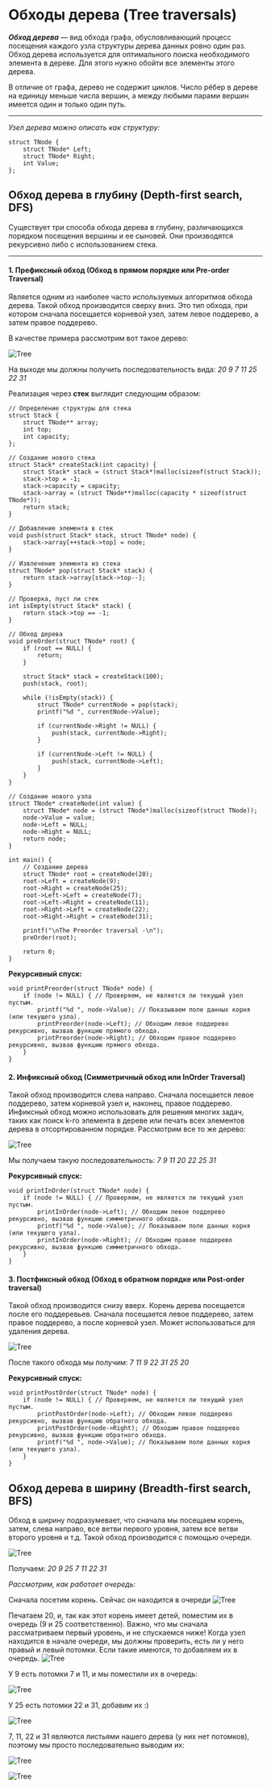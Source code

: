 # **Обходы дерева (Tree traversals)**

***Обход дерева*** — вид обхода графа, обусловливающий процесс посещения каждого узла структуры дерева данных ровно один раз.
Обход дерева используется для оптимального поиска необходимого элемента в дереве.
Для этого нужно обойти все элементы этого дерева. 

В отличие от графа, дерево не содержит циклов. Число рёбер в дереве на единицу меньше числа вершин, а между любыми парами вершин имеется один и только один путь.

____

*Узел дерева можно описать как структуру:*
```
struct TNode {
    struct TNode* Left;
    struct TNode* Right;
    int Value;
};
```
## **Обход дерева в глубину (Depth-first search, DFS)**

Существует три способа обхода дерева в глубину, различающихся порядком посещения вершины и ее сыновей. Они производятся рекурсивно либо с использованием стека.
____

#### **1. Префиксный обход (Обход в прямом порядке или Pre-order Traversal)**

Является одним из наиболее часто используемых алгоритмов обхода дерева. Такой обход производится сверху вниз. 
Это тип обхода, при котором сначала посещается корневой узел, затем левое поддерево, а затем правое поддерево.


В качестве примера рассмотрим вот такое дерево: 

![Tree](https://github.com/lyttiii/c-language-course/blob/main/algorithms/TreeTraversals/images/Дерево.png)

На выходе мы должны получить последовательность вида:  *20 9 7 11 25 22 31*

 
Реализация через **стек** выглядит следующим образом:
 
```
// Определение структуры для стека
struct Stack {
    struct TNode** array;
    int top;
    int capacity;
};
```
```
// Создание нового стека
struct Stack* createStack(int capacity) {
    struct Stack* stack = (struct Stack*)malloc(sizeof(struct Stack));
    stack->top = -1;
    stack->capacity = capacity;
    stack->array = (struct TNode**)malloc(capacity * sizeof(struct TNode*));
    return stack;
}
```
```
// Добавление элемента в стек
void push(struct Stack* stack, struct TNode* node) {
    stack->array[++stack->top] = node;
}
```
```
// Извлечение элемента из стека
struct TNode* pop(struct Stack* stack) {
    return stack->array[stack->top--];
}
```
```
// Проверка, пуст ли стек
int isEmpty(struct Stack* stack) {
    return stack->top == -1;
}
```
```
// Обход дерева
void preOrder(struct TNode* root) {
    if (root == NULL) {
        return;
    }

    struct Stack* stack = createStack(100);
    push(stack, root);

    while (!isEmpty(stack)) {
        struct TNode* currentNode = pop(stack);
        printf("%d ", currentNode->Value);

        if (currentNode->Right != NULL) {
            push(stack, currentNode->Right);
        }

        if (currentNode->Left != NULL) {
            push(stack, currentNode->Left);
        }
    }
}
```
```
// Создание нового узла
struct TNode* createNode(int value) {
    struct TNode* node = (struct TNode*)malloc(sizeof(struct TNode));
    node->Value = value;
    node->Left = NULL;
    node->Right = NULL;
    return node;
}
```
```
int main() {
    // Создание дерева
    struct TNode* root = createNode(20);
    root->Left = createNode(9);
    root->Right = createNode(25);
    root->Left->Left = createNode(7);
    root->Left->Right = createNode(11);
    root->Right->Left = createNode(22);
    root->Right->Right = createNode(31);

    printf("\nThe Preorder traversal -\n");
    preOrder(root);

    return 0;
}
```

**Рекурсивный спуск:** 

```
void printPreorder(struct TNode* node) {
    if (node != NULL) { // Проверяем, не является ли текущий узел пустым.
        printf("%d ", node->Value); // Показываем поле данных корня (или текущего узла).
        printPreorder(node->Left); // Обходим левое поддерево рекурсивно, вызвав функцию прямого обхода.
        printPreorder(node->Right); // Обходим правое поддерево рекурсивно, вызвав функцию прямого обхода.
    }
}
```

#### **2. Инфиксный обход (Симметричный обход или InOrder Traversal)**
 
 Такой обход производится слева направо. Сначала посещается левое поддерево, затем корневой узел и, наконец, правое поддерево. 
 Инфиксный обход можно использовать для решения многих задач, таких как поиск k-го элемента в дереве или печать всех элементов дерева в отсортированном порядке.
 Рассмотрим все то же дерево: 
 
 ![Tree](https://github.com/lyttiii/c-language-course/blob/main/algorithms/TreeTraversals/images/Дерево.png)

 
Мы получаем такую последовательность: *7 9 11 20 22 25 31*


**Рекурсивный спуск:**

```
void printInOrder(struct TNode* node) {
    if (node != NULL) { // Проверяем, не является ли текущий узел пустым.
        printInOrder(node->Left); // Обходим левое поддерево рекурсивно, вызвав функцию симметричного обхода.
        printf("%d ", node->Value); // Показываем поле данных корня (или текущего узла).
        printInOrder(node->Right); // Обходим правое поддерево рекурсивно, вызвав функцию симметричного обхода.
    }
}
```
 
#### **3. Постфиксный обход (Обход в обратном порядке или Post-order traversal)**
Такой обход производится снизу вверх. Корень дерева посещается после его поддеревьев. 
Сначала посещается левое поддерево, затем правое поддерево, а после корневой узел. Может использоваться для удаления дерева.

![Tree](https://github.com/lyttiii/c-language-course/blob/main/algorithms/TreeTraversals/images/Дерево.png)

После такого обхода мы получим: *7 11 9 22 31 25 20*

**Рекурсивный спуск:**

```
void printPostOrder(struct TNode* node) {
    if (node != NULL) { // Проверяем, не является ли текущий узел пустым.
        printPostOrder(node->Left); // Обходим левое поддерево рекурсивно, вызвав функцию обратного обхода.
        printPostOrder(node->Right); // Обходим правое поддерево рекурсивно, вызвав функцию обратного обхода.
        printf("%d ", node->Value); // Показываем поле данных корня (или текущего узла).
    }
}
```

## **Обход дерева в ширину (Breadth-first search, BFS)**
Обход в ширину подразумевает, что сначала мы посещаем корень, затем, слева направо, все ветви первого уровня, затем все ветви второго уровня и т.д.
Такой обход производится с помощью очереди.

![Tree](https://github.com/lyttiii/c-language-course/blob/main/algorithms/TreeTraversals/images/Дерево1.png)

Получаем: *20 9 25 7 11 22 31*

*Рассмотрим, как работает очередь:*

Сначала посетим корень. Сейчас он находится в очереди
![Tree](https://github.com/lyttiii/c-language-course/blob/main/algorithms/TreeTraversals/images/Queue1.jpg)

Печатаем 20, и, так как этот корень имеет детей, поместим их в очередь (9 и 25 соответственно). Важно, что мы сначала рассматриваем первый уровень, и не спускаемся ниже!
Когда узел находится в начале очереди, мы должны проверить, есть ли у него правый и левый потомки. Если такие имеются, то добавляем их в очередь.
![Tree](https://github.com/lyttiii/c-language-course/blob/main/algorithms/TreeTraversals/images/Queue3.jpg)

У 9 есть потомки 7 и 11, и мы поместили их в очередь:

![Tree](https://github.com/lyttiii/c-language-course/blob/main/algorithms/TreeTraversals/images/Queue4.jpg)

У 25 есть потомки 22 и 31, добавим их :)

![Tree](https://github.com/lyttiii/c-language-course/blob/main/algorithms/TreeTraversals/images/Queue5.jpg)

7, 11, 22 и 31 являются листьями нашего дерева (у них нет потомков), поэтому мы просто последовательно выводим их:

![Tree](https://github.com/lyttiii/c-language-course/blob/main/algorithms/TreeTraversals/images/Queue6.jpg)

![Tree](https://github.com/lyttiii/c-language-course/blob/main/algorithms/TreeTraversals/images/Queue7.jpg)






